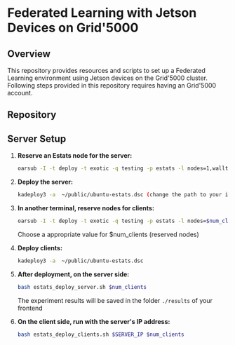 # Federated Learning with Jetson Devices on Grid'5000

## Overview
This repository provides resources and scripts to set up a Federated Learning environment using Jetson devices on the Grid'5000 cluster.
Following steps provided in this repository requires having an Grid'5000 account.

## Repository 


## Server Setup
1. **Reserve an Estats node for the server:**
    ```bash
    oarsub -I -t deploy -t exotic -q testing -p estats -l nodes=1,walltime=3
    ```

2. **Deploy the server:**
    ```bash
    kadeploy3 -a  ~/public/ubuntu-estats.dsc (change the path to your image)
    ```
3. **In another terminal, reserve nodes for clients:**
    ```bash
    oarsub -I -t deploy -t exotic -q testing -p estats -l nodes=$num_client,walltime=3
    ```
    Choose a appropriate value for $num_clients (reserved nodes)
4. **Deploy clients:**
    ```bash
    kadeploy3 -a  ~/public/ubuntu-estats.dsc
    ```

5. **After deployment, on the server side:**

     ```bash
     bash estats_deploy_server.sh $num_clients
     ```
    The experiment results will be saved in the folder ```./results``` of your frontend
7. **On the client side, run with the server's IP address:**
     ```bash
     bash estats_deploy_clients.sh $SERVER_IP $num_clients
     ```

